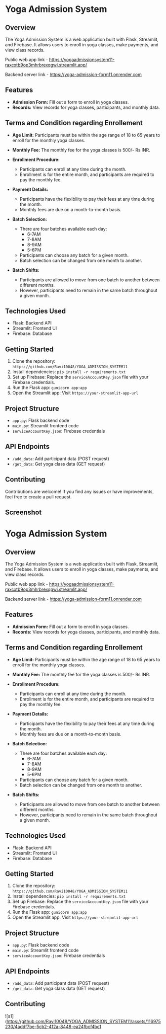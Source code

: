 
# Yoga Admission System

## Overview
The Yoga Admission System is a web application built with Flask, Streamlit, and Firebase. It allows users to enroll in yoga classes, make payments, and view class records.

Public web app link -  https://yogaadmissionsystem11-raxcxtb9op3mhrbrexqgwi.streamlit.app/

Backend server link - https://yoga-admission-form11.onrender.com


## Features
- **Admission Form:** Fill out a form to enroll in yoga classes.
- **Records:** View records for yoga classes, participants, and monthly data.

## Terms and Condition regarding Enrollement
- **Age Limit:** Participants must be within the age range of 18 to 65 years to enroll for the monthly yoga classes.

- **Monthly Fee:** The monthly fee for the yoga classes is 500/- Rs INR.

- **Enrollment Procedure:**
  - Participants can enroll at any time during the month.
  - Enrollment is for the entire month, and participants are required to pay the monthly fee.

- **Payment Details:**
  - Participants have the flexibility to pay their fees at any time during the month.
  - Monthly fees are due on a month-to-month basis.

- **Batch Selection:**
  - There are four batches available each day:
    - 6-7AM
    - 7-8AM
    - 8-9AM
    - 5-6PM
  - Participants can choose any batch for a given month.
  - Batch selection can be changed from one month to another.

- **Batch Shifts:**
  - Participants are allowed to move from one batch to another between different months.
  - However, participants need to remain in the same batch throughout a given month.



## Technologies Used
- Flask: Backend API
- Streamlit: Frontend UI
- Firebase: Database


## Getting Started
1. Clone the repository: `https://github.com/Ravi10048/YOGA_ADMISSION_SYSTEM11`
2. Install dependencies: `pip install -r requirements.txt`
3. Set up Firebase: Replace the `serviceAccountKey.json` file with your Firebase credentials.
4. Run the Flask app: `gunicorn app:app`
5. Open the Streamlit app: Visit `https://your-streamlit-app-url`


## Project Structure
- `app.py`: Flask backend code
- `main.py`: Streamlit frontend code
- `serviceAccountKey.json`: Firebase credentials


## API Endpoints
- `/add_data`: Add participant data (POST request)
- `/get_data`: Get yoga class data (GET request)

## Contributing
Contributions are welcome! If you find any issues or have improvements, feel free to create a pull request.


## Screenshot


# Yoga Admission System

## Overview
The Yoga Admission System is a web application built with Flask, Streamlit, and Firebase. It allows users to enroll in yoga classes, make payments, and view class records.

Public web app link -  https://yogaadmissionsystem11-raxcxtb9op3mhrbrexqgwi.streamlit.app/

Backend server link - https://yoga-admission-form11.onrender.com


## Features
- **Admission Form:** Fill out a form to enroll in yoga classes.
- **Records:** View records for yoga classes, participants, and monthly data.

## Terms and Condition regarding Enrollement
- **Age Limit:** Participants must be within the age range of 18 to 65 years to enroll for the monthly yoga classes.

- **Monthly Fee:** The monthly fee for the yoga classes is 500/- Rs INR.

- **Enrollment Procedure:**
  - Participants can enroll at any time during the month.
  - Enrollment is for the entire month, and participants are required to pay the monthly fee.

- **Payment Details:**
  - Participants have the flexibility to pay their fees at any time during the month.
  - Monthly fees are due on a month-to-month basis.

- **Batch Selection:**
  - There are four batches available each day:
    - 6-7AM
    - 7-8AM
    - 8-9AM
    - 5-6PM
  - Participants can choose any batch for a given month.
  - Batch selection can be changed from one month to another.

- **Batch Shifts:**
  - Participants are allowed to move from one batch to another between different months.
  - However, participants need to remain in the same batch throughout a given month.



## Technologies Used
- Flask: Backend API
- Streamlit: Frontend UI
- Firebase: Database


## Getting Started
1. Clone the repository: `https://github.com/Ravi10048/YOGA_ADMISSION_SYSTEM11`
2. Install dependencies: `pip install -r requirements.txt`
3. Set up Firebase: Replace the `serviceAccountKey.json` file with your Firebase credentials.
4. Run the Flask app: `gunicorn app:app`
5. Open the Streamlit app: Visit `https://your-streamlit-app-url`


## Project Structure
- `app.py`: Flask backend code
- `main.py`: Streamlit frontend code
- `serviceAccountKey.json`: Firebase credentials


## API Endpoints
- `/add_data`: Add participant data (POST request)
- `/get_data`: Get yoga class data (GET request)

## Contributing
![s1](https://github.com/Ravi10048/YOGA_ADMISSION_SYSTEM11/assets/116975230/4addf7be-5cb2-412a-8448-ea24fbcf4bc1
